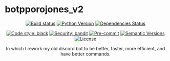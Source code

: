 
# botpporojones_v2

<div align="center">

[![Build status](https://github.com/sapporojones@gmail.com/botpporojones_v2/workflows/build/badge.svg?branch=master&event=push)](https://github.com/sapporojones@gmail.com/botpporojones_v2/actions?query=workflow%3Abuild)
[![Python Version](https://img.shields.io/pypi/pyversions/botpporojones_v2.svg)](https://pypi.org/project/botpporojones_v2/)
[![Dependencies Status](https://img.shields.io/badge/dependencies-up%20to%20date-brightgreen.svg)](https://github.com/sapporojones@gmail.com/botpporojones_v2/pulls?utf8=%E2%9C%93&q=is%3Apr%20author%3Aapp%2Fdependabot)

[![Code style: black](https://img.shields.io/badge/code%20style-black-000000.svg)](https://github.com/psf/black)
[![Security: bandit](https://img.shields.io/badge/security-bandit-green.svg)](https://github.com/PyCQA/bandit)
[![Pre-commit](https://img.shields.io/badge/pre--commit-enabled-brightgreen?logo=pre-commit&logoColor=white)](https://github.com/sapporojones@gmail.com/botpporojones_v2/blob/master/.pre-commit-config.yaml)
[![Semantic Versions](https://img.shields.io/badge/%F0%9F%9A%80-semantic%20versions-informational.svg)](https://github.com/sapporojones@gmail.com/botpporojones_v2/releases)
[![License](https://img.shields.io/github/license/sapporojones@gmail.com/botpporojones_v2)](https://github.com/sapporojones@gmail.com/botpporojones_v2/blob/master/LICENSE)

In which I rework my old discord bot to be better, faster, more efficient, and have better commands.

</div>

